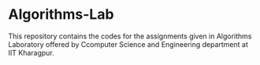 # Algorithms-Lab

This repository contains the codes for the assignments given in Algorithms Laboratory offered by Ccomputer Science and Engineering department at IIT Kharagpur.
